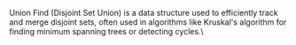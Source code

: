Union Find (Disjoint Set Union) is a data structure used to efficiently track and merge disjoint sets, often used in algorithms like Kruskal's algorithm for finding minimum spanning trees or detecting cycles.\
